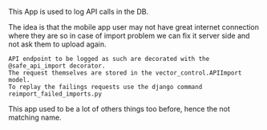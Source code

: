 

This App is used to log API calls in the DB.

The idea is that the mobile app user may not have great internet connection where they are so in case of import problem we can fix it server side and not ask them to upload again.

    API endpoint to be logged as such are decorated with the @safe_api_import decorator.
    The request themselves are stored in the vector_control.APIImport model.
    To replay the failings requests use the django command reimport_failed_imports.py

This app used to be a lot of others things too before, hence the not matching name.
